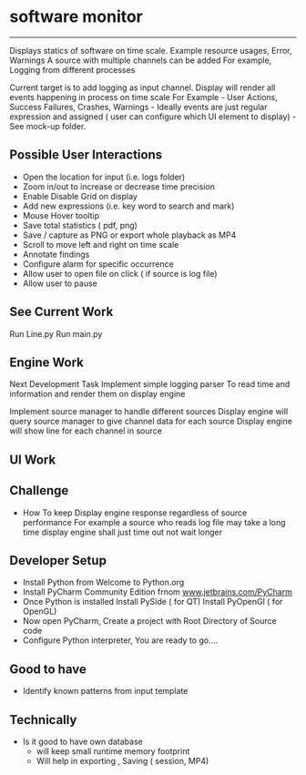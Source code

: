 
# software monitor
---------------------------------------------------------------------------
Displays statics of software on time scale. Example resource usages, Error, Warnings
A source with multiple channels can be added
For example, Logging from different processes

Current target is to add logging as input channel.
Display will render all events happening in process on time scale
For Example - User Actions, Success Failures, Crashes, Warnings
            - Ideally events are just regular expression and assigned ( user can configure which UI element to display)
            - See mock-up folder.


Possible User Interactions
---------------------------------------------------------------------------
- Open the location for input (i.e. logs folder)
- Zoom in/out to increase or decrease time precision
- Enable Disable Grid on display
- Add new expressions (i.e. key word to search and mark)
- Mouse Hover tooltip
- Save total statistics ( pdf, png)
- Save / capture as PNG or export whole playback as MP4
- Scroll to move left and right on time scale
- Annotate findings
- Configure alarm for specific occurrence
- Allow user to open file on click ( if source is log file)
- Allow user to pause

See Current Work
---------------------------------------------------------------------------
Run Line.py
Run main.py

Engine Work
----------------------------------------------------------------------------

Next Development Task
Implement simple logging parser
  To read time and information and render them on display engine

Implement source manager to handle different sources
  Display engine will query source manager to give channel data for each source
  Display engine will show line for each channel in source


UI Work
---------------------------------------------------------------------------

Challenge
---------------------------------------------------------------------------
- How To keep Display engine response regardless of source performance
  For example a source who reads log file may take a long time
  display engine shall just time out not wait longer





Developer Setup
---------------------------------------------------------------------------
- Install Python from Welcome to Python.org
- Install PyCharm Community Edition frnom www.jetbrains.com/PyCharm
- Once Python is installed
    Install PySide ( for QT)
    Install PyOpenGl ( for OpenGL)
- Now open PyCharm, Create a project with Root Directory of Source code
- Configure Python interpreter, You are ready to go....





Good to have
---------------------------------------------------------------------------
- Identify known patterns from input template



Technically
---------------------------------------------------------------------------
- Is it good to have own database
   - will keep small runtime memory footprint
   - Will help in exporting , Saving ( session, MP4)
